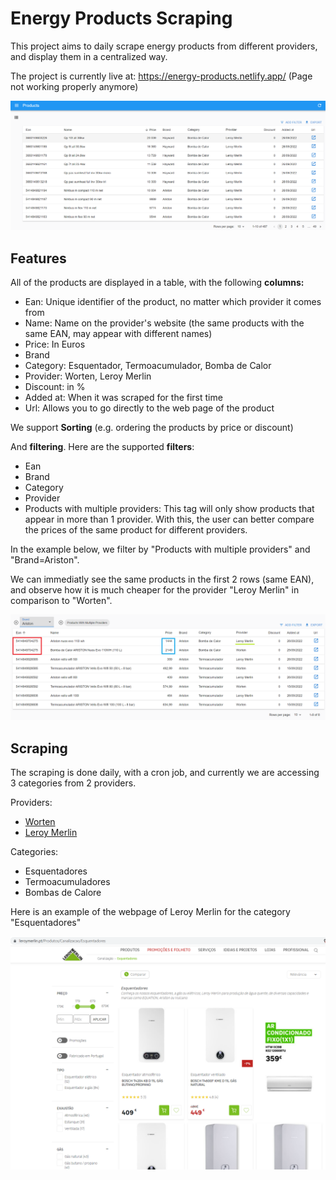 # Energy Products Scraping

This project aims to daily scrape energy products from different providers, and display them in a centralized way.

The project is currently live at: https://energy-products.netlify.app/ (Page not working properly anymore)

![Page overview](imgs/energyProds.png "Overview")

## Features

All of the products are displayed in a table, with the following **columns:**

- Ean: Unique identifier of the product, no matter which provider it comes from
- Name: Name on the provider's website (the same products with the same EAN, may appear with different names)
- Price: In Euros
- Brand
- Category: Esquentador, Termoacumulador, Bomba de Calor
- Provider: Worten, Leroy Merlin
- Discount: in %
- Added at: When it was scraped for the first time
- Url: Allows you to go directly to the web page of the product

We support **Sorting** (e.g. ordering the products by price or discount)

And **filtering**. Here are the supported **filters**:

- Ean
- Brand
- Category
- Provider
- Products with multiple providers: This tag will only show products that appear in more than 1 provider. With this, the user can better compare the prices of the same product for different providers.

In the example below, we filter by "Products with multiple providers" and "Brand=Ariston".

We can immediatly see the same products in the first 2 rows (same EAN), and observe how it is much cheaper for the provider "Leroy Merlin" in comparison to "Worten".

![Filtering](imgs/filter_products.png "Filtering")

## Scraping

The scraping is done daily, with a cron job, and currently we are accessing 3 categories from 2 providers.

Providers:

- [Worten](https://www.worten.pt/)
- [Leroy Merlin](https://www.leroymerlin.pt/)

Categories:

- Esquentadores
- Termoacumuladores
- Bombas de Calore

Here is an example of the webpage of Leroy Merlin for the category "Esquentadores"

![Leroy Merlin](imgs/leroy_merlin.png "Leroy Merlin")
